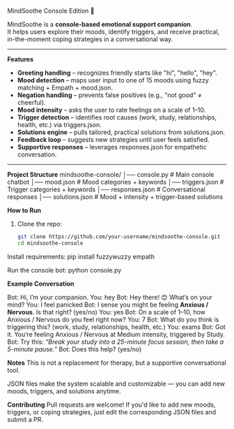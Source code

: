 MindSoothe Console Edition 💙

MindSoothe is a **console-based emotional support companion**.  
It helps users explore their moods, identify triggers, and receive practical, in-the-moment coping strategies in a conversational way.

---

**Features**
- **Greeting handling** – recognizes friendly starts like "hi", "hello", "hey".
- **Mood detection** – maps user input to one of 15 moods using fuzzy matching + Empath + mood.json.
- **Negation handling** – prevents false positives (e.g., "not good" ≠ cheerful).
- **Mood intensity** – asks the user to rate feelings on a scale of 1–10.
- **Trigger detection** – identifies root causes (work, study, relationships, health, etc.) via triggers.json.
- **Solutions engine** – pulls tailored, practical solutions from solutions.json.
- **Feedback loop** – suggests new strategies until user feels satisfied.
- **Supportive responses** – leverages responses.json for empathetic conversation.

---

**Project Structure**
mindsoothe-console/
│── console.py # Main console chatbot
│── mood.json # Mood categories + keywords
│── triggers.json # Trigger categories + keywords
│── responses.json # Conversational responses
│── solutions.json # Mood + intensity + trigger-based solutions



 **How to Run**
1. Clone the repo:
   ```bash
   git clone https://github.com/your-username/mindsoothe-console.git
   cd mindsoothe-console
   
Install requirements:
pip install fuzzywuzzy empath

Run the console bot:
python console.py

**Example Conversation**

Bot: Hi, I’m your companion.
You: hey
Bot: Hey there! 😊 What’s on your mind?
You: I feel panicked
Bot: I sense you might be feeling **Anxious / Nervous**. Is that right? (yes/no)
You: yes
Bot: On a scale of 1–10, how Anxious / Nervous do you feel right now?
You: 7
Bot: What do you think is triggering this? (work, study, relationships, health, etc.)
You: exams
Bot: Got it. You’re feeling Anxious / Nervous at Medium intensity, triggered by Study.
Bot: Try this: *“Break your study into a 25-minute focus session, then take a 5-minute pause.”*
Bot: Does this help? (yes/no)


**Notes**
This is not a replacement for therapy, but a supportive conversational tool.

JSON files make the system scalable and customizable — you can add new moods, triggers, and solutions anytime.

**Contributing**
Pull requests are welcome! If you'd like to add new moods, triggers, or coping strategies, just edit the corresponding JSON files and submit a PR.
